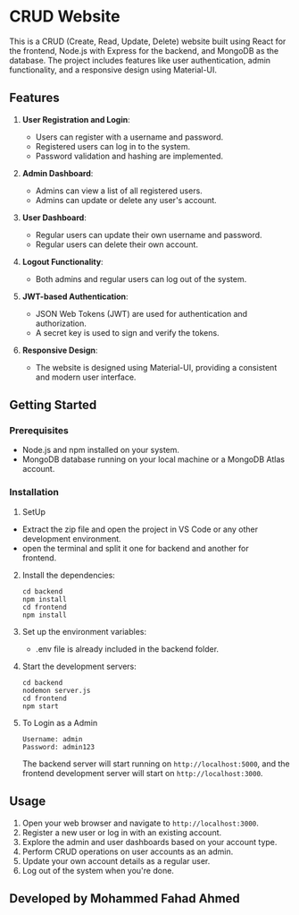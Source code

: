 # CRUD Website

This is a CRUD (Create, Read, Update, Delete) website built using React for the frontend, Node.js with Express for the backend, and MongoDB as the database. The project includes features like user authentication, admin functionality, and a responsive design using Material-UI.

## Features

1. **User Registration and Login**:
   - Users can register with a username and password.
   - Registered users can log in to the system.
   - Password validation and hashing are implemented.

2. **Admin Dashboard**:
   - Admins can view a list of all registered users.
   - Admins can update or delete any user's account.

3. **User Dashboard**:
   - Regular users can update their own username and password.
   - Regular users can delete their own account.

4. **Logout Functionality**:
   - Both admins and regular users can log out of the system.

5. **JWT-based Authentication**:
   - JSON Web Tokens (JWT) are used for authentication and authorization.
   - A secret key is used to sign and verify the tokens.

6. **Responsive Design**:
   - The website is designed using Material-UI, providing a consistent and modern user interface.

## Getting Started

### Prerequisites

- Node.js and npm installed on your system.
- MongoDB database running on your local machine or a MongoDB Atlas account.

### Installation
1. SetUp
  - Extract the zip file and open the project in VS Code or any other    
    development environment.
  - open the terminal and split it one for backend and another for   
    frontend.

2. Install the dependencies:

   ```
   cd backend
   npm install
   cd frontend
   npm install
   ```

3. Set up the environment variables:

   - .env file is already included in the backend folder.

4. Start the development servers:

   ```
   cd backend
   nodemon server.js
   cd frontend
   npm start
   ```

5. To Login as a Admin
   ```
   Username: admin
   Password: admin123
   ```


   The backend server will start running on `http://localhost:5000`, and the frontend development server will start on `http://localhost:3000`.

## Usage

1. Open your web browser and navigate to `http://localhost:3000`.
2. Register a new user or log in with an existing account.
3. Explore the admin and user dashboards based on your account type.
4. Perform CRUD operations on user accounts as an admin.
5. Update your own account details as a regular user.
6. Log out of the system when you're done.

## Developed by Mohammed Fahad Ahmed